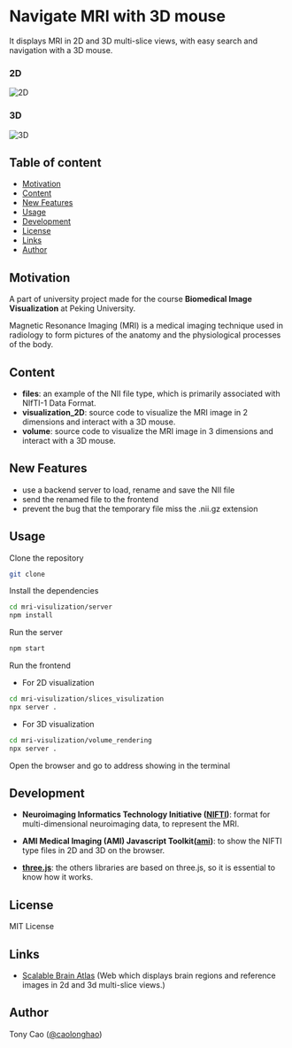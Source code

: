 # Navigate MRI with 3D mouse
It displays MRI in 2D and 3D multi-slice views, with easy search and navigation with a 3D mouse.

### 2D
![2D](./assets/2d.gif)

### 3D
![3D](./assets/3d.gif)


## Table of content
* [Motivation](#motivation)
* [Content](#content)
* [New Features](#new-features)
* [Usage](#usage)
* [Development](#development)
* [License](#license)
* [Links](#links)
* [Author](#author)


## Motivation
A part of university project made for the course **Biomedical Image Visualization** at Peking University.

Magnetic Resonance Imaging (MRI) is a medical imaging technique used in radiology to form pictures of the anatomy and the physiological processes of the body.


## Content
* **files**: an example of the NII file type, which is primarily associated with NIfTI-1 Data Format.
* **visualization_2D**: source code to visualize the MRI image in 2 dimensions and interact with a 3D mouse.
* **volume**: source code to visualize the MRI image in 3 dimensions and interact with a 3D mouse.

## New Features
- use a backend server to load, rename and save the NII file
- send the renamed file to the frontend
- prevent the bug that the temporary file miss the .nii.gz extension

## Usage
Clone the repository
```bash
git clone 
```
Install the dependencies
```bash
cd mri-visulization/server
npm install
```
Run the server
```bash
npm start
```
Run the frontend

- For 2D visualization
```bash
cd mri-visulization/slices_visulization
npx server .
```
- For 3D visualization
```bash
cd mri-visulization/volume_rendering
npx server .
```
Open the browser and go to address showing in the terminal

## Development
* **Neuroimaging Informatics Technology Initiative ([NIFTI](https://nifti.nimh.nih.gov/))**: format for multi-dimensional neuroimaging data, to represent the MRI.


* **AMI Medical Imaging (AMI) Javascript Toolkit([ami](https://github.com/FNNDSC/ami))**: to show the NIFTI type files in 2D and 3D on the browser.

* **[three.js](https://github.com/mrdoob/three.js/)**: the others libraries are based on three.js, so it is essential to know how it works.


## License
MIT License


## Links
* [Scalable Brain Atlas](https://scalablebrainatlas.incf.org/mouse/ABA12) (Web which displays brain regions and reference images in 2d and 3d multi-slice views.)


## Author
Tony Cao ([@caolonghao](https://github.com/caolonghao))